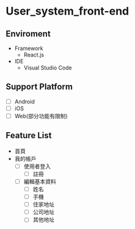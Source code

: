 # User_system_front-end


## Enviroment

- Framework
    - React.js
- IDE
    - Visual Studio Code

## Support Platform
 - [ ] Android
 - [ ] iOS
 - [ ] Web(部分功能有限制)

## Feature List
 - 首頁
 - 我的帳戶
    - [ ] 使用者登入
        - [ ] 註冊
    - [ ] 編輯基本資料
        - [ ] 姓名
        - [ ] 手機
        - [ ] 住家地址
        - [ ] 公司地址
        - [ ] 其他地址

